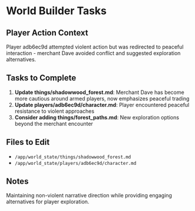 # World Builder Tasks

## Player Action Context
Player adb6ec9d attempted violent action but was redirected to peaceful interaction - merchant Dave avoided conflict and suggested exploration alternatives.

## Tasks to Complete
1. **Update things/shadowwood_forest.md**: Merchant Dave has become more cautious around armed players, now emphasizes peaceful trading
2. **Update players/adb6ec9d/character.md**: Player encountered peaceful resistance to violent approaches
3. **Consider adding things/forest_paths.md**: New exploration options beyond the merchant encounter

## Files to Edit
- `/app/world_state/things/shadowwood_forest.md`
- `/app/world_state/players/adb6ec9d/character.md`

## Notes
Maintaining non-violent narrative direction while providing engaging alternatives for player exploration.